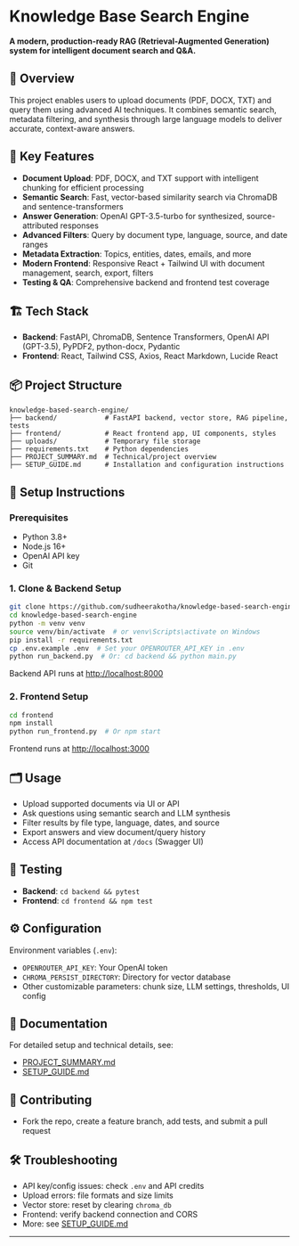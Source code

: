 # Knowledge Base Search Engine

**A modern, production-ready RAG (Retrieval-Augmented Generation) system for intelligent document search and Q&A.**

## 🎯 Overview

This project enables users to upload documents (PDF, DOCX, TXT) and query them using advanced AI techniques. It combines semantic search, metadata filtering, and synthesis through large language models to deliver accurate, context-aware answers.

## 🚀 Key Features

- **Document Upload**: PDF, DOCX, and TXT support with intelligent chunking for efficient processing
- **Semantic Search**: Fast, vector-based similarity search via ChromaDB and sentence-transformers
- **Answer Generation**: OpenAI GPT-3.5-turbo for synthesized, source-attributed responses
- **Advanced Filters**: Query by document type, language, source, and date ranges
- **Metadata Extraction**: Topics, entities, dates, emails, and more
- **Modern Frontend**: Responsive React + Tailwind UI with document management, search, export, filters
- **Testing & QA**: Comprehensive backend and frontend test coverage

## 🏗️ Tech Stack

- **Backend**: FastAPI, ChromaDB, Sentence Transformers, OpenAI API (GPT-3.5), PyPDF2, python-docx, Pydantic
- **Frontend**: React, Tailwind CSS, Axios, React Markdown, Lucide React

## 📦 Project Structure

```
knowledge-based-search-engine/
├── backend/            # FastAPI backend, vector store, RAG pipeline, tests
├── frontend/           # React frontend app, UI components, styles
├── uploads/            # Temporary file storage
├── requirements.txt    # Python dependencies
├── PROJECT_SUMMARY.md  # Technical/project overview
├── SETUP_GUIDE.md      # Installation and configuration instructions
```

## 📝 Setup Instructions

### Prerequisites

- Python 3.8+
- Node.js 16+
- OpenAI API key
- Git

### 1. Clone & Backend Setup

```bash
git clone https://github.com/sudheerakotha/knowledge-based-search-engine.git
cd knowledge-based-search-engine
python -m venv venv
source venv/bin/activate  # or venv\Scripts\activate on Windows
pip install -r requirements.txt
cp .env.example .env  # Set your OPENROUTER_API_KEY in .env
python run_backend.py  # Or: cd backend && python main.py
```
Backend API runs at [http://localhost:8000](http://localhost:8000)

### 2. Frontend Setup

```bash
cd frontend
npm install
python run_frontend.py  # Or npm start
```
Frontend runs at [http://localhost:3000](http://localhost:3000)

## 🗂️ Usage

- Upload supported documents via UI or API
- Ask questions using semantic search and LLM synthesis
- Filter results by file type, language, dates, and source
- Export answers and view document/query history
- Access API documentation at `/docs` (Swagger UI)

## 🧪 Testing

- **Backend**: `cd backend && pytest`
- **Frontend**: `cd frontend && npm test`

## ⚙️ Configuration

Environment variables (`.env`):

- `OPENROUTER_API_KEY`: Your OpenAI token
- `CHROMA_PERSIST_DIRECTORY`: Directory for vector database
- Other customizable parameters: chunk size, LLM settings, thresholds, UI config

## 📄 Documentation

For detailed setup and technical details, see:
- [PROJECT_SUMMARY.md](./PROJECT_SUMMARY.md)
- [SETUP_GUIDE.md](./SETUP_GUIDE.md)

## 🤝 Contributing

- Fork the repo, create a feature branch, add tests, and submit a pull request

## 🛠️ Troubleshooting

- API key/config issues: check `.env` and API credits
- Upload errors: file formats and size limits
- Vector store: reset by clearing `chroma_db`
- Frontend: verify backend connection and CORS
- More: see [SETUP_GUIDE.md](./SETUP_GUIDE.md)

---

